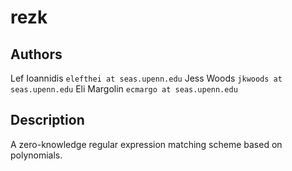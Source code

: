 # rezk

## Authors
Lef Ioannidis `elefthei at seas.upenn.edu`
Jess Woods `jkwoods at seas.upenn.edu`
Eli Margolin `ecmargo at seas.upenn.edu`

## Description

A zero-knowledge regular expression matching scheme based on polynomials.
